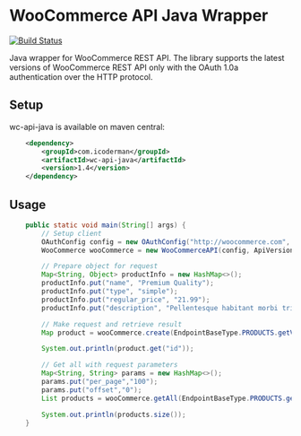 # WooCommerce API Java Wrapper
[![Build Status](https://travis-ci.org/icoderman/wc-api-java.svg?branch=master)](https://travis-ci.org/icoderman/wc-api-java)

Java wrapper for WooCommerce REST API. The library supports the latest versions of WooCommerce REST API only
with the OAuth 1.0a authentication over the HTTP protocol.

## Setup
wc-api-java is available on maven central:
```xml
    <dependency>
        <groupId>com.icoderman</groupId>
        <artifactId>wc-api-java</artifactId>
        <version>1.4</version>
    </dependency>
```

## Usage

```java
    public static void main(String[] args) {
        // Setup client
        OAuthConfig config = new OAuthConfig("http://woocommerce.com", "consumerKey", "consumerSecret");
        WooCommerce wooCommerce = new WooCommerceAPI(config, ApiVersionType.V3);

        // Prepare object for request
        Map<String, Object> productInfo = new HashMap<>();
        productInfo.put("name", "Premium Quality");
        productInfo.put("type", "simple");
        productInfo.put("regular_price", "21.99");
        productInfo.put("description", "Pellentesque habitant morbi tristique senectus et netus");

        // Make request and retrieve result
        Map product = wooCommerce.create(EndpointBaseType.PRODUCTS.getValue(), productInfo);

        System.out.println(product.get("id"));

        // Get all with request parameters
        Map<String, String> params = new HashMap<>();
        params.put("per_page","100");
        params.put("offset","0");
        List products = wooCommerce.getAll(EndpointBaseType.PRODUCTS.getValue(), params);

        System.out.println(products.size());
    }
```
